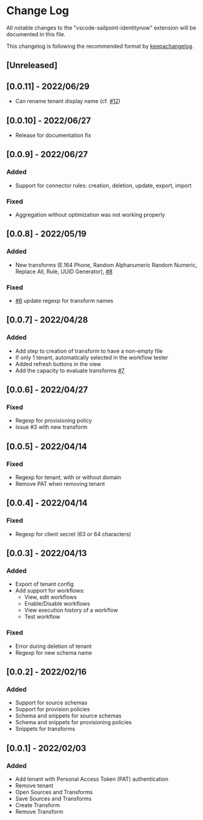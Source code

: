 # Change Log

All notable changes to the "vscode-sailpoint-identitynow" extension will be documented in this file.

This changelog is following the recommended format by [keepachangelog](https://keepachangelog.com/en/1.0.0/).

## [Unreleased]

## [0.0.11] - 2022/06/29
- Can rename tenant display name (cf. [#12](https://github.com/yannick-beot-sp/vscode-sailpoint-identitynow/issues/12))

## [0.0.10] - 2022/06/27
- Release for documentation fix

## [0.0.9] - 2022/06/27

### Added
- Support for connector rules: creation, deletion, update, export, import

### Fixed

- Aggregation without optimization was not working properly

## [0.0.8] - 2022/05/19
### Added

- New transforms (E.164 Phone, Random Alphanumeric Random Numeric,  Replace All, Rule, UUID Generator), [#8](https://github.com/yannick-beot-sp/vscode-sailpoint-identitynow/pull/8)

### Fixed

- [#6](https://github.com/yannick-beot-sp/vscode-sailpoint-identitynow/issues/6) update regexp for transform names

## [0.0.7] - 2022/04/28
### Added
- Add step to creation of transform to have a non-empty file
- If only 1 tenant, automatically selected in the workflow tester
- Added refresh buttons in the view
- Add the capacity to evaluate transforms [#7](https://github.com/yannick-beot-sp/vscode-sailpoint-identitynow/pull/7)

## [0.0.6] - 2022/04/27
### Fixed
- Regexp for provisioning policy
- Issue #3 with new transform

## [0.0.5] - 2022/04/14
### Fixed
- Regexp for tenant, with or without domain
- Remove PAT when removing tenant

## [0.0.4] - 2022/04/14

### Fixed
- Regexp for client secret (63 or 64 characters)

## [0.0.3] - 2022/04/13
### Added
- Export of tenant config
- Add support for workflows:
  - View, edit workflows
  - Enable/Disable workflows
  - View execution history of a workflow
  - Test workflow

### Fixed
- Error during deletion of tenant
- Regexp for new schema name

## [0.0.2] - 2022/02/16
### Added
- Support for source schemas
- Support for provision policies
- Schema and snippets for source schemas
- Schema and snippets for provisioning policies
- Snippets for transforms

## [0.0.1] - 2022/02/03
### Added
- Add tenant with Personal Access Token (PAT) authentication
- Remove tenant
- Open Sources and Transforms
- Save Sources and Transforms
- Create Transform
- Remove Transform